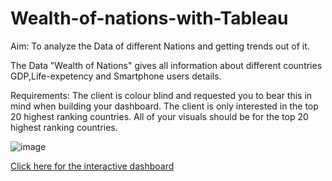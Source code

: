 # Wealth-of-nations-with-Tableau

Aim: To analyze the Data of different Nations and getting trends out of it.

The Data "Wealth of Nations" gives all information about different countries GDP,Life-expetency and Smartphone users details.

Requirements: The client is colour blind and requested you to bear this in mind when building your dashboard. The client is only interested in the top 20 highest ranking countries. All of your visuals should be for the top 20 highest ranking countries.

![image](https://user-images.githubusercontent.com/99494839/232028409-9684689b-f519-4b64-b10b-8ecff07b4597.png)

<a href="https://public.tableau.com/shared/KTXBCBRN5">Click here for the interactive dashboard</a>
